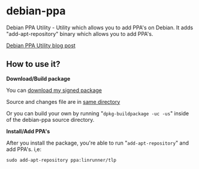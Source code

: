 debian-ppa
==========

Debian PPA Utility - Utility which allows you to add PPA's on Debian.
It adds "add-apt-repository" binary which allows you to add PPA's.

[Debian PPA Utility blog post](http://foolcontrol.org/?p=1642)

How to use it?
--------------

__Download/Build package__

You can [download my signed package](https://s3.eu-central-1.amazonaws.com/adnan-public-dl/debian-ppa/debian-ppa_1.0_all.deb) 

Source and changes file are in [same directory](http://hodzic.org/debian-ppa/debian-ppa_1.0_all.deb) 

Or you can build your own by running "`dpkg-buildpackage -uc -us`" inside of the debian-ppa source directory.

__Install/Add PPA's__

After you install the package, you're able to run "`add-apt-repository`" and add PPA's. i,e:

`sudo add-apt-repository ppa:linrunner/tlp`
